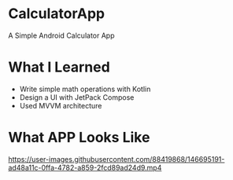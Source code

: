 # CalculatorApp

A Simple Android Calculator App

# What I Learned

* Write simple math operations with Kotlin
* Design a UI with JetPack Compose
* Used MVVM architecture

# What APP Looks Like
https://user-images.githubusercontent.com/88419868/146695191-ad48a11c-0ffa-4782-a859-2fcd89ad24d9.mp4


